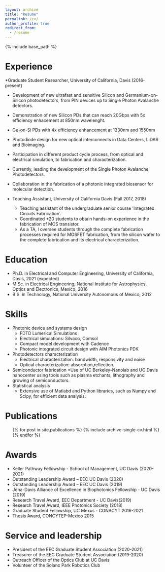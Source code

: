 ```yaml
---
layout: archive
title: "Resume"
permalink: /cv/
author_profile: true
redirect_from:
  - /resume
---
```


{% include base_path %}



Experience
======
*Graduate Student Researcher, University of California, Davis (2016-present)
  * Development of new ultrafast and sensitive Silicon and Germanium-on-Silicon photodetectors, from PIN devices up to Single Photon Avalanche detectors.
  * Demonstration of new Silicon PDs that can reach 20Gbps with 5x efficiency enhacement at 850nm wavelenght.
  * Ge-on-Si PDs with 4x efficiency enhancement at 1330nm and 1550nm
  * Photodiode design for new optical interconnects in Data Centers, LiDAR and Bioimaging.
  * Participation in different product cycle process, from optical and electrical simulation, to fabrication and characterization.
  * Currently, leading the development of the Single Photon Avalanche Photodetectors.
  * Collaboration in the fabrication of a photonic integrated biosensor for molecular detection.
  
* Teaching Assistant, University of California Davis (Fall 2017, 2018)
  * Teaching assistant of the undergraduate senior course 'Integrated Circuits Fabrication'.
  * Coordinated +20 students to obtain hands-on experience in the fabrication of MOS transistor.
  * As a TA, I oversee students through the complete fabrication processes required for MOSFET fabrication, from the silicon wafer to the complete fabrication and its electrical characterization.
  
Education
======
* Ph.D. in Electrical and Computer Engineering, University of California, Davis, 2021 (expected)
* M.Sc. in Electrical Engineering, National Institute for Astrophysics, Optics and Electronics, Mexico, 2016
* B.S. in Technology, National University Autonomous of Mexico, 2012


Skills
======

* Photonic device and systems design
  * FDTD Lumerical Simulations
  * Electrical simulations: Silvaco, Comsol
  * Compact model development with Cadence
  * Photonic integrated circuit design with AIM Photonics PDK
* Photodetectors characterization
  * Electrical characterization: bandwidth, responsivity and noise
  * Optical characterization: absorption,reflection.
* Semiconductor fabrication
  *Use of UC Berkeley-Nanolab and UC Davis nanocenter using tools such as plasma etchants, lithography and growing of semiconductors.
* Statistical analysis
  * Extensive use of Matlabd and Python libraries, such as Numpy and Scipy, for efficient data analysis.

Publications
======
  <ul>{% for post in site.publications %}
    {% include archive-single-cv.html %}
  {% endfor %}</ul>

<!-- a normal html comment -->
 
<!-- 
Talks
======
  <ul>{% for post in site.talks %}
    {% include archive-single-talk-cv.html %}
  {% endfor %}</ul>
  
Teaching
======
  <ul>{% for post in site.teaching %}
    {% include archive-single-cv.html %}
  {% endfor %}</ul>
-->
  
Awards
======
* Keller Pathway Fellowship - School of Management, UC Davis (2020-2021)
* Outstanding Leadership Award – EEC UC Davis (2020)
* Outstanding Leadership Award – EEC UC Davis (2019)
* Jena-Davis Alliance of Excellence in Biophotonics Fellowship - UC Davis (2019)
* Research Travel Award, EEC Department - UC Davis(2019)
* Research Travel Award, IEEE Photonics Society (2018)
* Graduate Student Fellowship, UC Mexus - CONACYT 2016-2021
* Thesis Award, CONCYTEP-Mexico 2015
 
  
Service and leadership
======
* President of the EEC Graduate Student Association (2020-2021) 
* Treasurer of the EEC Graduate Student Association (2019-2020)
* Outreach Officer of the Optics Club at UC Davis
* Volunteer of the Solano Park Robotics Club
 
